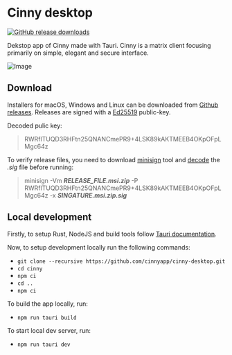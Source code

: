 # Cinny desktop

<a href="https://github.com/cinnyapp/cinny-desktop/releases">
  <img alt="GitHub release downloads" src="https://img.shields.io/github/downloads/cinnyapp/cinny-desktop/total?style=social"></a>

Dekstop app of Cinny made with Tauri. Cinny is a matrix client focusing primarily on simple, elegant and secure interface.

![Image](resources/screenshot2.png)

## Download

Installers for macOS, Windows and Linux can be downloaded from [Github releases](https://github.com/cinnyapp/cinny-desktop/releases). Releases are signed with a [Ed25519](https://ed25519.cr.yp.to/) public-key.

Decoded pulic key:
> RWRflTUQD3RHFtn25QNANCmePR9+4LSK89kAKTMEEB4OKpOFpLMgc64z

To verify release files, you need to download [minisign](https://jedisct1.github.io/minisign/) tool and [decode](https://www.base64decode.org/) the *.sig* file before running:
>  minisign -Vm ***RELEASE_FILE.msi.zip*** -P RWRflTUQD3RHFtn25QNANCmePR9+4LSK89kAKTMEEB4OKpOFpLMgc64z -x ***SINGATURE.msi.zip.sig***

## Local development

Firstly, to setup Rust, NodeJS and build tools follow [Tauri documentation](https://tauri.app/v1/guides/getting-started/prerequisites).

Now, to setup development locally run the following commands:
* `git clone --recursive https://github.com/cinnyapp/cinny-desktop.git`
* `cd cinny`
* `npm ci`
* `cd ..`
* `npm ci`

To build the app locally, run:
* `npm run tauri build`

To start local dev server, run:
* `npm run tauri dev`
